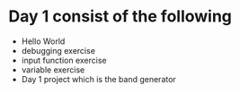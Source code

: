 # Day 1 consist of the following
* Hello World
* debugging exercise
* input function exercise
* variable exercise
* Day 1 project which is the band generator